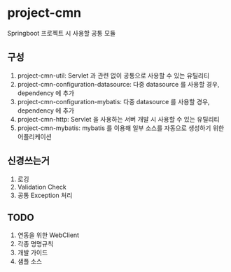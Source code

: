 # project-cmn

Springboot 프로젝트 시 사용할 공통 모듈

## 구성

1. project-cmn-util: Servlet 과 관련 없이 공통으로 사용할 수 있는 유틸리티
2. project-cmn-configuration-datasource: 다중 datasource 를 사용할 경우, dependency 에 추가
3. project-cmn-configuration-mybatis: 다중 datasource 를 사용할 경우, dependency 에 추가
4. project-cmn-http: Servlet 을 사용하는 서버 개발 시 사용할 수 있는 유틸리티
5. project-cmn-mybatis: mybatis 를 이용해 일부 소스를 자동으로 생성하기 위한 어플리케이션

## 신경쓰는거

1. 로깅
2. Validation Check
3. 공통 Exception 처리

## TODO

1. 연동을 위한 WebClient
2. 각종 명명규칙
3. 개발 가이드
4. 샘플 소스
